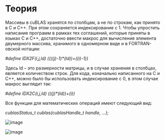# Теория

Массивы в cuBLAS хранятся по столбцам, а не по строкам, как принято в C и C++. 
При этом сохраняется индексирование с 1. 
Чтобы упростить написание программ в рамках тех соглашений, которые приняты в языках C и C++, достаточно ввести макрос для вычисления элемента двумерного массива, 
хранимого в одномерном виде и в FORTRAN-овской нотации:

<p><i>#define IDX2F(i,j,ld) ((((j)-1)*(ld))+((i)-1)) </i></p>

Здесь ld – это размерности матрицы, и в случае хранения в столбцах, является количеством строк. 
Для кода, изначально написанного на С и С++, можно было бы использовать индексирование с 0, в этом случае макрос выглядит так:
<p><i>#define IDX2C(i,j,ld) (((j)*(ld))+(i))</i></p>

Все функции для математических операций имеют следующий вид: 
<p><i>cublasStatus_t cublas(cublasHandle_t handle, ...);</i></p>

![image](https://user-images.githubusercontent.com/76211121/186202066-ba5c142a-7879-4071-98e1-3774a6c7a5d2.png)

![image](https://user-images.githubusercontent.com/76211121/186202098-cb8b100c-7369-4793-b2be-ec75b8566098.png)
